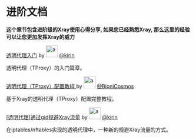 # 进阶文档

**这个章节包含进阶级的Xray使用心得分享, 如果您已经熟悉Xray, 那么这里的经验可以让您更加发挥Xray的威力**



[透明代理入门](./transparent_proxy/transparent_proxy.md) by <img src="https://avatars2.githubusercontent.com/u/57820613?s=32" width="32px" height="32px" alt="a"/> [@kirin](https://github.com/kirin10000)</font>

透明代理（TProxy）的入门篇章。

[透明代理（TProxy）配置教程 ](./tproxy.md) by <img src="https://avatars2.githubusercontent.com/u/41363844?s=32" width="32px" height="32px" alt="a"/> [@BioniCosmos](https://github.com/BioniCosmos)</font>

基于Xray的透明代理（TProxy）配置完整教程。


[[透明代理]通过gid规避Xray流量](./iptables_gid.md) by <img src="https://avatars2.githubusercontent.com/u/57820613?s=32" width="32px" height="32px" alt="a"/> [@kirin](https://github.com/kirin10000)</font>

在iptables/nftables实现的透明代理中，一种新的规避Xray流量的方式。
